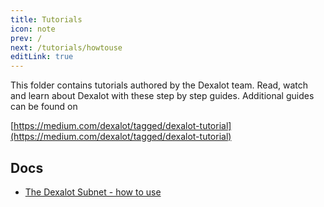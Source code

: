 ```yaml
---
title: Tutorials
icon: note
prev: /
next: /tutorials/howtouse
editLink: true
---
```


This folder contains tutorials authored by the Dexalot team.  Read, watch and learn about Dexalot with these step by step guides. Additional guides can be found on

[https://medium.com/dexalot/tagged/dexalot-tutorial](https://medium.com/dexalot/tagged/dexalot-tutorial)

## Docs

* [The Dexalot Subnet - how to use](/tutorials/howtouse)
